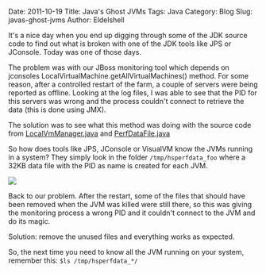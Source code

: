 Date: 2011-10-19
Title: Java's Ghost JVMs 
Tags: Java
Category: Blog
Slug: javas-ghost-jvms
Author: Eldelshell

It's a nice day when you end up digging through some of the JDK source code to find out what is broken with one of the JDK tools like JPS or JConsole. Today was one of those days.

The problem was with our JBoss monitoring tool which depends on jconsoles LocalVirtualMachine.getAllVirtualMachines() method. For some reason, after a controlled restart of the farm, a couple of servers were being reported as offline. Looking at the log files, I was able to see that the PID for this servers was wrong and the process couldn't connect to retrieve the data (this is done using JMX).

The solution was to see what this method was doing with the source code from [LocalVmManager.java](http://www.java2s.com/Open-Source/Java-Document/6.0-JDK-Modules-sun/jvmstat/sun/jvmstat/perfdata/monitor/protocol/local/LocalVmManager.java.htm) and [PerfDataFile.java](http://javasourcecode.org/html/open-source/jdk/jdk-5.0/sun/jvmstat/perfdata/monitor/protocol/local/PerfDataFile.java.html)

So how does tools like JPS, JConsole or VisualVM know the JVMs running in a system? They simply look in the folder `/tmp/hsperfdata_foo` where a 32KB data file with the PID as name is created for each JVM.

![](|filename|/images/screenshot_215.png)

Back to our problem. After the restart, some of the files that should have been removed when the JVM was killed were still there, so this was giving the monitoring process a wrong PID and it couldn't connect to the JVM and do its magic.

Solution: remove the unused files and everything works as expected.

So, the next time you need to know all the JVM running on your system, remember this: `$ls /tmp/hsperfdata_*/`
